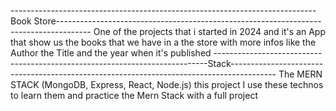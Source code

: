 ----------------------------------------------------------------------------Book Store--------------------------------------------------------------------------------------
One of the projects that i started in 2024 and it's an App that show us the books that we have in a the store with 
more infos like the Author the Title and the year when it's published 
----------------------------------------------------------------------------Stack-----------------------------------------------------------------------------------------
The MERN STACK (MongoDB, Express, React, Node.js) this project I use these technos to learn them and practice the Mern Stack with a full project  
